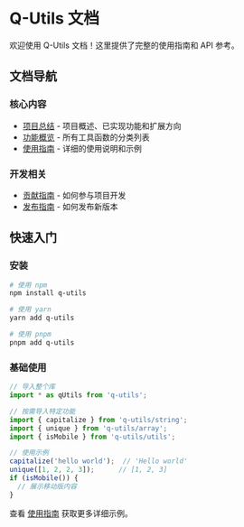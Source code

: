# Q-Utils 文档

欢迎使用 Q-Utils 文档！这里提供了完整的使用指南和 API 参考。

## 文档导航

### 核心内容
- [项目总结](./SUMMARY.md) - 项目概述、已实现功能和扩展方向
- [功能概览](./功能概览.md) - 所有工具函数的分类列表
- [使用指南](./usage.md) - 详细的使用说明和示例

### 开发相关
- [贡献指南](../CONTRIBUTING.md) - 如何参与项目开发
- [发布指南](../PUBLISHING.md) - 如何发布新版本

## 快速入门

### 安装

```bash
# 使用 npm
npm install q-utils

# 使用 yarn
yarn add q-utils

# 使用 pnpm
pnpm add q-utils
```

### 基础使用

```typescript
// 导入整个库
import * as qUtils from 'q-utils';

// 按需导入特定功能
import { capitalize } from 'q-utils/string';
import { unique } from 'q-utils/array';
import { isMobile } from 'q-utils/utils';

// 使用示例
capitalize('hello world');  // 'Hello world'
unique([1, 2, 2, 3]);      // [1, 2, 3]
if (isMobile()) {
  // 展示移动版内容
}
```

查看 [使用指南](./usage.md) 获取更多详细示例。 